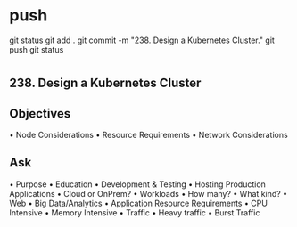 
# ###################################################################################################################### 
# ###################################################################################################################### 
#  push

git status
git add .
git commit -m "238. Design a Kubernetes Cluster."
git push
git status



# ###################################################################################################################### 
# ###################################################################################################################### 
## 238. Design a Kubernetes Cluster

## Objectives

• Node Considerations
• Resource Requirements
• Network Considerations


## Ask
• Purpose
• Education
• Development & Testing
• Hosting Production Applications
• Cloud or OnPrem?
• Workloads
• How many? 
• What kind?
• Web
• Big Data/Analytics
• Application Resource Requirements
• CPU Intensive
• Memory Intensive
• Traffic
• Heavy traffic
• Burst Traffic
